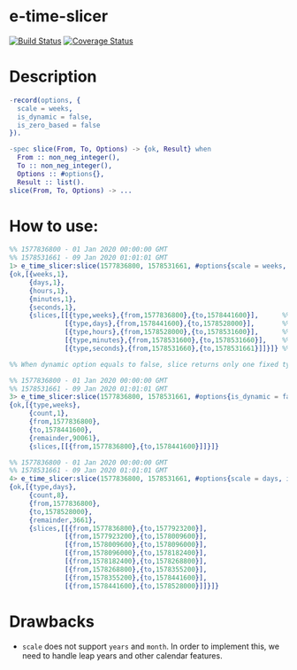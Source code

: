 # e-time-slicer
[![Build Status](https://travis-ci.org/eduardbme/e-time-slicer.svg?branch=master)](https://travis-ci.org/eduardbme/e-time-slicer)
[![Coverage Status](https://coveralls.io/repos/github/eduardbme/e-time-slicer/badge.svg?branch=master)](https://coveralls.io/github/eduardbme/e-time-slicer?branch=master)


# Description
```erlang
-record(options, {
  scale = weeks,
  is_dynamic = false,
  is_zero_based = false
}).

-spec slice(From, To, Options) -> {ok, Result} when
  From :: non_neg_integer(),
  To :: non_neg_integer(),
  Options :: #options{},
  Result :: list().
slice(From, To, Options) -> ...
```

# How to use:
```erlang
%% 1577836800 - 01 Jan 2020 00:00:00 GMT
%% 1578531661 - 09 Jan 2020 01:01:01 GMT
1> e_time_slicer:slice(1577836800, 1578531661, #options{scale = weeks, is_dynamic = true}).
{ok,[{weeks,1},
     {days,1},
     {hours,1},
     {minutes,1},
     {seconds,1},
     {slices,[[{type,weeks},{from,1577836800},{to,1578441600}],      %% 1578441600 - 08 Jan 2020 00:00:00 GMT
              [{type,days},{from,1578441600},{to,1578528000}],       %% 1578528000 - 09 Jan 2020 00:00:00 GMT
              [{type,hours},{from,1578528000},{to,1578531600}],      %% 1578531600 - 09 Jan 2020 01:00:00 GMT
              [{type,minutes},{from,1578531600},{to,1578531660}],    %% 1578531660 - 09 Jan 2020 01:01:00 GMT
              [{type,seconds},{from,1578531660},{to,1578531661}]]}]} %% 1578531661 - 09 Jan 2020 01:01:01 GMT

%% When dynamic option equals to false, slice returns only one fixed type (default is weeks)

%% 1577836800 - 01 Jan 2020 00:00:00 GMT
%% 1578531661 - 09 Jan 2020 01:01:01 GMT
3> e_time_slicer:slice(1577836800, 1578531661, #options{is_dynamic = false}).
{ok,[{type,weeks},
     {count,1},
     {from,1577836800},
     {to,1578441600},
     {remainder,90061},
     {slices,[[{from,1577836800},{to,1578441600}]]}]}

%% 1577836800 - 01 Jan 2020 00:00:00 GMT
%% 1578531661 - 09 Jan 2020 01:01:01 GMT
4> e_time_slicer:slice(1577836800, 1578531661, #options{scale = days, is_dynamic = false}). 
{ok,[{type,days},
     {count,8},
     {from,1577836800},
     {to,1578528000},
     {remainder,3661},
     {slices,[[{from,1577836800},{to,1577923200}],
              [{from,1577923200},{to,1578009600}],
              [{from,1578009600},{to,1578096000}],
              [{from,1578096000},{to,1578182400}],
              [{from,1578182400},{to,1578268800}],
              [{from,1578268800},{to,1578355200}],
              [{from,1578355200},{to,1578441600}],
              [{from,1578441600},{to,1578528000}]]}]}

```

# Drawbacks
- `scale` does not support `years` and `month`.
In order to implement this, we need to handle leap years and other calendar features.